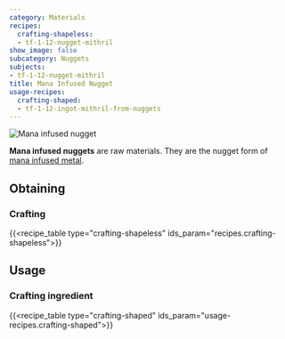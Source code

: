 ```yaml
---
category: Materials
recipes:
  crafting-shapeless:
  - tf-1-12-nugget-mithril
show_image: false
subcategory: Nuggets
subjects:
- tf-1-12-nugget-mithril
title: Mana Infused Nugget
usage-recipes:
  crafting-shaped:
  - tf-1-12-ingot-mithril-from-nuggets
---
```


![Mana infused nugget](/images/docs/1.12/thermal-foundation/nugget-mithril.png)


**Mana infused nuggets** are raw materials. They are the nugget form of [mana
infused metal](../mana-infused-ingot/).


Obtaining
---------

### Crafting
{{<recipe_table type="crafting-shapeless" ids_param="recipes.crafting-shapeless">}}


Usage
-----

### Crafting ingredient
{{<recipe_table type="crafting-shaped" ids_param="usage-recipes.crafting-shaped">}}
